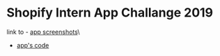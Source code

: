 # Shopify Intern App Challange 2019

link to - [app screenshots](https://docs.google.com/document/d/1Tvgj6wZ7twzxPt1kOhSUnSE5Ub9x-9TnFEaJDng8VnU/edit?usp=sharing)\
- [app's code](https://github.com/RinniSwift/Product-Hunt/tree/master/ShopifyInternApp/ShopifyInternApp)
